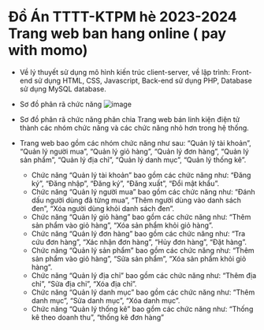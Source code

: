 # Đồ Án TTTT-KTPM hè 2023-2024 Trang web ban hang online ( pay with momo)
  * Về lý thuyết sử dụng mô hình kiến trúc client-server, về lập trình: Front-end sử dụng HTML, CSS, Javascript, Back-end sử dụng PHP, Database sử dụng MySQL database.
  *  Sơ đồ phân rã chức năng
   ![image](https://github.com/VTEMsuccess/ElectronicComponent-PhpProject--master/assets/89713168/964853f0-6f4e-4265-99c8-78a3a0117602)
    
  * Sơ đồ phân rã chức năng phân chia Trang web bán linh kiện điện tử thành các nhóm chức năng và các chức năng nhỏ hơn trong hệ thống.
    
  * Trang web bao gồm các nhóm chức năng như sau: “Quản lý tài khoản”, “Quản lý người mua”, “Quản lý giỏ hàng”, “Quản lý đơn hàng”, “Quản lý sản phẩm”, “Quản lý địa chỉ”, “Quản lý danh mục”, “Quản lý thống kê”.
    
    + Chức năng “Quản lý tài khoản” bao gồm các chức năng như: “Đăng ký”, “Đăng nhập”, “Đăng ký”, “Đăng xuất”, “Đổi mật khẩu”.
    + Chức năng “Quản lý người mua” bao gồm các chức năng như: “Đánh dấu người dùng đã từng mua”, “Thêm người dùng vào danh sách đen”, “Xóa người dùng khỏi danh sách đen”.
    + Chức năng “Quản lý giỏ hàng” bao gồm các chức năng như: “Thêm sản phẩm vào giỏ hàng”, “Xóa sản phẩm khỏi giỏ hàng”.
    + Chức năng “Quản lý đơn hàng” bao gồm các chức năng như: “Tra cứu đơn hàng”, “Xác nhận đơn hàng”, “Hủy đơn hàng”, “Đặt hàng”.
    + Chức năng “Quản lý sản phẩm” bao gồm các chức năng như: “Thêm sản phẩm vào giỏ hàng”, “Sửa sản phẩm”, “Xóa sản phẩm khỏi giỏ hàng”.
    + Chức năng “Quản lý địa chỉ” bao gồm các chức năng như: “Thêm địa chỉ”, “Sửa địa chỉ”, “Xóa địa chỉ”.
    + Chức năng “Quản lý danh mục” bao gồm các chức năng như: “Thêm danh mục”, “Sửa danh mục”, “Xóa danh mục”.
    + Chức năng “Quản lý thống kê” bao gồm các chức năng như: “Thống kê theo doanh thu”, “thống kê đơn hàng”





